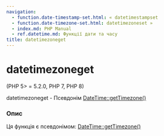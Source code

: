 ```yaml
---
navigation:
  - function.date-timestamp-set.html: « datetimestampset
  - function.date-timezone-set.html: datetimezoneset »
  - index.md: PHP Manual
  - ref.datetime.md: Функції дати та часу
title: datetimezoneget
---
```

# datetimezoneget

(PHP 5> = 5.2.0, PHP 7, PHP 8)

datetimezoneget - Псевдонім [DateTime::getTimezone()](datetime.gettimezone.md)

### Опис

Ця функція є псевдонімом: [DateTime::getTimezone()](datetime.gettimezone.md)
